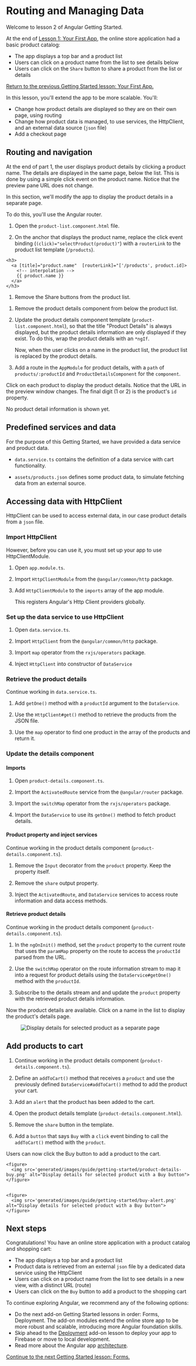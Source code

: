 # Routing and Managing Data

Welcome to lesson 2 of Angular Getting Started. 

At the end of [Lesson 1: Your First App](getting-started), the online store application had a basic product catalog: 

* The app displays a top bar and a product list
* Users can click on a product name from the list to see details below
* Users can click on the `Share` button to share a product from the list or details

<div class="alert is-helpful">

[Return to the previous Getting Started lesson: Your First App.](getting-started/getting-started-index-v2)

</div>


In this lesson, you'll extend the app to be more scalable. You'll:
* Change how product details are displayed so they are on their own page, using routing
* Change how product data is managed, to use services, the HttpClient, and an external data source (`json` file)
* Add a checkout page

<!--
## Introduction

Data your app needs can come from many different sources. Whether it be a static file, a backend API that exposes data through a JSON-based API, or other different formats, your app consumes and makes use of this data to make decisions and display content. Your app also needs data to be entered from users to fill out forms for processing. Angular provides libraries to help you consume and receive data by building on top of existing browser APIs. 
-->

## Routing and navigation

At the end of part 1, the user displays product details by clicking a product name. The details are displayed in the same page, below the list. This is done by using a simple click event on the product name. Notice that the preview pane URL does not change. 

In this section, we'll modify the app to display the product details in a separate page.

To do this, you'll use the Angular router.

<!--
JAF: Do we show them that the app is configured to use the router? Part 1 actually used the router to display the product list. Did it need to?
-->

1. Open the `product-list.component.html` file. 

1. On the anchor that displays the product name, replace the click event binding (`(click)="selectProduct(product)"`) with a `routerLink` to the product list template (`/products`).

  ```
  <h3>
    <a [title]="product.name"  [routerLink]="['/products', product.id]>
      <!-- interpolation -->
      {{ product.name }}
    </a>
  </h3>
  ```

1. Remove the Share buttons from the product list. 

<!--
JAF: Why? Extra step seems unnecessary
-->

1. Remove the product details component from below the product list. 

    <code-example header="src/app/product-list/product-list.component.html" path="getting-started-v2/src/app/product-list/product-list.component.html">
    </code-example>

1. Update the product details component template (`product-list.component.html`), so that the title "Product Details" is always displayed, but the product details information are only displayed if they exist. To do this, wrap the product details with an `*ngIf`. 

    <code-example header="src/app/product-details/product-details.component.html" path="getting-started-v2/src/app/product-details/product-details.component.1.html">
    </code-example>



    Now, when the user clicks on a name in the product list, the product list is replaced by the product details. 

1. Add a route in the `AppModule` for product details, with a `path` of `products/:productId` and `ProductDetailsComponent` for the `component`.

<code-example header="src/app/app.module.ts" path="getting-started-v2/src/app/app.module.ts" region="product-details-route">
</code-example>

Click on each product to display the product details. Notice that the URL in the preview window changes. The final digit (1 or 2) is the product's `id` property. 

No product detail information is shown yet.

## Predefined services and data

For the purpose of this Getting Started, we have provided a data service and product data. 

* `data.service.ts` contains the definition of a data service with cart functionality. 

    <code-example header="src/app/data.service.ts" path="getting-started-v2/src/app/data.service.ts" region="v1">
    </code-example>

* `assets/products.json` defines some product data, to simulate fetching data from an external source.

    <code-example header="src/assets/products.json" path="getting-started-v2/src/assets/products.json">
    </code-example>


## Accessing data with HttpClient

HttpClient can be used to access external data, in our case product details from a `json` file. 

### Import HttpClient

However, before you can use it, you must set up your app to use HttpClientModule. 

1. Open `app.module.ts`. 

1. Import `HttpClientModule` from the `@angular/common/http` package.

    <code-example header="src/app/app.module.ts" path="getting-started-v2/src/app/app.module.ts" region="http-client-module-import">
    </code-example>

1. Add `HttpClientModule` to the `imports` array of the app module.

    This registers Angular's Http Client providers globally.

    <code-example header="src/app/app.module.ts" path="getting-started-v2/src/app/app.module.ts" region="http-client-module">
    </code-example>


### Set up the data service to use HttpClient

1. Open `data.service.ts`.

1. Import `HttpClient` from the `@angular/common/http` package.

1. Import `map` operator from the `rxjs/operators` package.

    <code-example header="src/app/data.service.ts" path="getting-started-v2/src/app/data.service.ts" region="imports">
    </code-example>

1. Inject `HttpClient` into constructor of `DataService`

    <code-example header="src/app/data.service.ts" path="getting-started-v2/src/app/data.service.ts" region="ctor">
    </code-example>

### Retrieve the product details

Continue working in `data.service.ts`.

1. Add `getOne()` method with a `productId` argument to the `DataService`. 

1. Use the `HttpClient#get()` method to retrieve the products from the JSON file.

1. Use the `map` operator to find one product in the array of the products and return it.

    <code-example header="src/app/data.service.ts" path="getting-started-v2/src/app/data.service.ts" region="get-one">
    </code-example>

### Update the details component

#### Imports

1. Open `product-details.component.ts`. 

1. Import the `ActivatedRoute` service from the `@angular/router` package.

1. Import the `switchMap` operator from the `rxjs/operators` package.

1. Import the `DataService` to use its `getOne()` method to fetch product details.

    <code-example header="src/app/product-details/product-details.component.ts" path="getting-started-v2/src/app/product-details/product-details.component.ts" region="imports">
    </code-example>

#### Product property and inject services

Continue working in the product details component (`product-details.component.ts`). 

1. Remove the `Input` decorator from the `product` property. Keep the property itself. 

1. Remove the `share` output property.

1. Inject the `ActivatedRoute`, and `DataService` services to access route information and data access methods.

    <code-example header="src/app/product-details/product-details.component.ts" path="getting-started-v2/src/app/product-details/product-details.component.ts" region="props-methods">
    </code-example>


#### Retrieve product details

Continue working in the product details component (`product-details.component.ts`). 

1. In the `ngOnInit()` method, set the `product` property to the current route that uses the `paramMap` property on the route to access the `productId` parsed from the URL.

1. Use the `switchMap` operator on the route information stream to map it into a request for product details using the `DataService#getOne()` method
with the `productId`.

1. Subscribe to the details stream and and update the `product` property with the retrieved product details information.

    <code-example header="src/app/product-details/product-details.component.ts" path="getting-started-v2/src/app/product-details/product-details.component.ts" region="get-product">
    </code-example>

Now the product details are available. Click on a name in the list to display the product's details page. 

<figure>
  <img src='generated/images/guide/getting-started/product-details-routed.png' alt="Display details for selected product as a separate page">
</figure>


## Add products to cart


1. Continue working in the product details component (`product-details.component.ts`). 

1. Define an `addToCart()` method that receives a `product` and use the previously defined `DataService#addToCart()` method to add the product your cart. 

1. Add an `alert` that the product has been added to the cart.

    <code-example header="src/app/product-details/product-details.component.ts" path="getting-started-v2/src/app/product-details/product-details.component.ts" region="add-to-cart">
    </code-example>

1. Open the product details template (`product-details.component.html`). 

1. Remove the `share` button in the template.

1. Add a `button` that says `Buy` with a `click` event binding to call the `addToCart()` method with the `product`.

    <code-example header="src/app/product-details/product-details.component.html" path="getting-started-v2/src/app/product-details/product-details.component.html">
    </code-example>

Users can now click the Buy button to add a product to the cart. 

    <figure>
      <img src='generated/images/guide/getting-started/product-details-buy.png' alt="Display details for selected product with a Buy button">
    </figure>


    <figure>
      <img src='generated/images/guide/getting-started/buy-alert.png' alt="Display details for selected product with a Buy button">
    </figure>


## Next steps

Congratulations! You have an online store application with a product catalog and shopping cart: 

* The app displays a top bar and a product list
* Product data is retrieved from an external `json` file by a dedicated data service using the HttpClient
* Users can click on a product name from the list to see details in a new view, with a distinct URL (route)
* Users can click on the `Buy` button to add a product to the shopping cart


To continue exploring Angular, we recommend any of the following options:
* Do the next add-on Getting Started lessons in order: Forms, Deployment. The add-on modules extend the online store app to be more robust and scalable, introducing more Angular foundation skills. 
* Skip ahead to the [Deployment](getting-started/getting-started-deployment) add-on lesson to deploy your app to Firebase or move to local development. 
* Read more about the Angular app [architecture](guide/architecture).


[Continue to the next Getting Started lesson: Forms.](getting-started/getting-started-forms)

